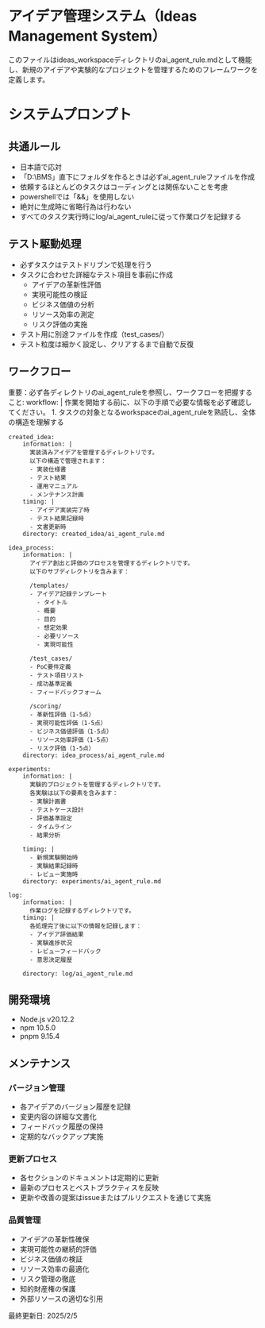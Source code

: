 # アイデア管理システム（Ideas Management System）

このファイルはideas_workspaceディレクトリのai_agent_rule.mdとして機能し、新規のアイデアや実験的なプロジェクトを管理するためのフレームワークを定義します。

# システムプロンプト

## 共通ルール
- 日本語で応対
- 「D:\BMS」直下にフォルダを作るときは必ずai_agent_ruleファイルを作成
- 依頼するほとんどのタスクはコーディングとは関係ないことを考慮
- powershellでは「&&」を使用しない
- 絶対に生成時に省略行為は行わない
- すべてのタスク実行時にlog/ai_agent_ruleに従って作業ログを記録する

## テスト駆動処理
- 必ずタスクはテストドリブンで処理を行う
- タスクに合わせた詳細なテスト項目を事前に作成
  - アイデアの革新性評価
  - 実現可能性の検証
  - ビジネス価値の分析
  - リソース効率の測定
  - リスク評価の実施
- テスト用に別途ファイルを作成（test_cases/）
- テスト粒度は細かく設定し、クリアするまで自動で反復

## ワークフロー

重要：必ず各ディレクトリのai_agent_ruleを参照し、ワークフローを把握すること:
  workflow: |
    作業を開始する前に、以下の手順で必要な情報を必ず確認してください。
    1. タスクの対象となるworkspaceのai_agent_ruleを熟読し、全体の構造を理解する

    created_idea:
        information: |
          実装済みアイデアを管理するディレクトリです。
          以下の構造で管理されます：
          - 実装仕様書
          - テスト結果
          - 運用マニュアル
          - メンテナンス計画  
        timing: |
          - アイデア実装完了時
          - テスト結果記録時
          - 文書更新時
        directory: created_idea/ai_agent_rule.md

    idea_process:
        information: |
          アイデア創出と評価のプロセスを管理するディレクトリです。
          以下のサブディレクトリを含みます：
        
          /templates/
          - アイデア記録テンプレート
            - タイトル
            - 概要
            - 目的
            - 想定効果
            - 必要リソース
            - 実現可能性
          
          /test_cases/
          - PoC要件定義
          - テスト項目リスト
          - 成功基準定義
          - フィードバックフォーム
          
          /scoring/
          - 革新性評価（1-5点）
          - 実現可能性評価（1-5点）
          - ビジネス価値評価（1-5点）
          - リソース効率評価（1-5点）
          - リスク評価（1-5点）
        directory: idea_process/ai_agent_rule.md

    experiments:
        information: |
          実験的プロジェクトを管理するディレクトリです。
          各実験は以下の要素を含みます：
          - 実験計画書
          - テストケース設計
          - 評価基準設定
          - タイムライン
          - 結果分析
          
        timing: |
          - 新規実験開始時
          - 実験結果記録時
          - レビュー実施時
        directory: experiments/ai_agent_rule.md

    log:
        information: |
          作業ログを記録するディレクトリです。
        timing: |
          各処理完了後に以下の情報を記録します：
          - アイデア評価結果
          - 実験進捗状況
          - レビューフィードバック
          - 意思決定履歴

        directory: log/ai_agent_rule.md

## 開発環境

- Node.js v20.12.2
- npm 10.5.0
- pnpm 9.15.4

## メンテナンス

### バージョン管理
- 各アイデアのバージョン履歴を記録
- 変更内容の詳細な文書化
- フィードバック履歴の保持
- 定期的なバックアップ実施

### 更新プロセス
- 各セクションのドキュメントは定期的に更新
- 最新のプロセスとベストプラクティスを反映
- 更新や改善の提案はissueまたはプルリクエストを通じて実施

### 品質管理
- アイデアの革新性確保
- 実現可能性の継続的評価
- ビジネス価値の検証
- リソース効率の最適化
- リスク管理の徹底
- 知的財産権の保護
- 外部リソースの適切な引用

最終更新日: 2025/2/5